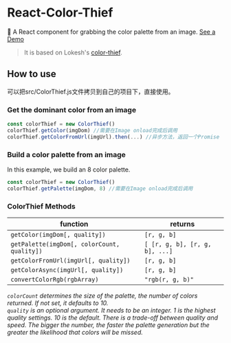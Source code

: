 # React-Color-Thief
🎨 A React component for grabbing the color palette from an image. [See a Demo](https://chensiun.github.io/react-color-thief/)
  >It is based on Lokesh's [color-thief](https://github.com/lokesh/color-thief/).

## How to use
可以把src/ColorThief.js文件拷贝到自己的项目下，直接使用。
### Get the dominant color from an image
```js
const colorThief = new ColorThief()
colorThief.getColor(imgDom) //需要在Image onload完成后调用
colorThief.getColorFromUrl(imgUrl).then(...) //异步方法，返回一个Promise
```

### Build a color palette from an image

In this example, we build an 8 color palette.

```js
const colorThief = new ColorThief()
colorThief.getPalette(imgDom, 8) //需要在Image onload完成后调用
```

### ColorThief Methods

| function | returns |
| --------|-------------|
| `getColor(imgDom[, quality])` | `[r, g, b]` |
| `getPalette(imgDom[, colorCount, quality])` | `[ [r, g, b], [r, g, b], ...]` |
| `getColorFromUrl(imgUrl[, quality])` | `[r, g, b]` |
| `getColorAsync(imgUrl[, quality])` | `[r, g, b]` |
| `convertColorRgb(rgbArray)` | `"rgb(r, g, b)"` |

*`colorCount` determines the size of the palette, the number of colors returned. If not set, it defaults to 10.*<br/>
*`quality` is an optional argument. It needs to be an integer. 1 is the highest quality settings. 10 is the default. There is a trade-off between quality and speed. The bigger the number, the faster the palette generation but the greater the likelihood that colors will be missed.*

